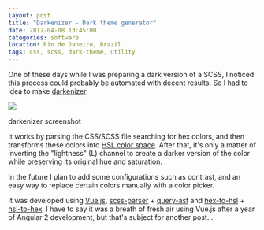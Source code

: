 ```yaml
---
layout: post
title: "Darkenizer - Dark theme generator"
date: 2017-04-08 13:45:00
categories: software
location: Rio de Janeiro, Brazil
tags: css, scss, dark-theme, utility
---
```


One of these days while I was preparing a dark version of a SCSS, I noticed this process could probably be automated with decent results. So I had to idea to make <a href="https://www.vitormachado.me/darkenizer" target="_blank">darkenizer</a>.

<!--more-->

<div class="post-image">
    <img src="{{ site.baseurl }}/img/posts/darkenizer.png"/>
    <p class="post-image-caption">darkenizer screenshot</p>
</div>

It works by parsing the CSS/SCSS file searching for hex colors, and then transforms these colors into <a href="https://en.wikipedia.org/wiki/HSL_and_HSV" target="_blank">HSL color space</a>. After that, it's only a matter of inverting the "lightness" (L) channel to create a darker version of the color while preserving its original hue and saturation.

In the future I plan to add some configurations such as contrast, and an easy way to replace certain colors manually with a color picker.

It was developed using <a href="https://vuejs.org/" target="_blank">Vue.js</a>, <a href="https://www.npmjs.com/package/scss-parser" target="_blank">scss-parser</a> + <a href="https://www.npmjs.com/package/query-ast" target="_blank">query-ast</a> and <a href="https://www.npmjs.com/package/hex-to-hsl" target="_blank">hex-to-hsl</a> + <a href="https://www.npmjs.com/package/hsl-to-hex" target="_blank">hsl-to-hex</a>. I have to say it was a breath of fresh air using Vue.js after a year of Angular 2 development, but that's subject for another post...